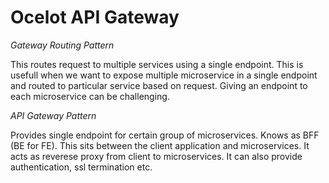 # Ocelot API Gateway

*Gateway Routing Pattern*

This routes request to multiple services using a single endpoint. This is usefull when we want to expose multiple microservice in a single endpoint and routed to particular service based on request. 
Giving an endpoint to each microservice can be challenging. 


*API Gateway Pattern*

Provides single endpoint for certain group of microservices. Knows as BFF (BE for FE). 
This sits between the client application and microservices. It acts as reverese proxy from client to microservices. 
It can also provide authentication, ssl termination etc. 